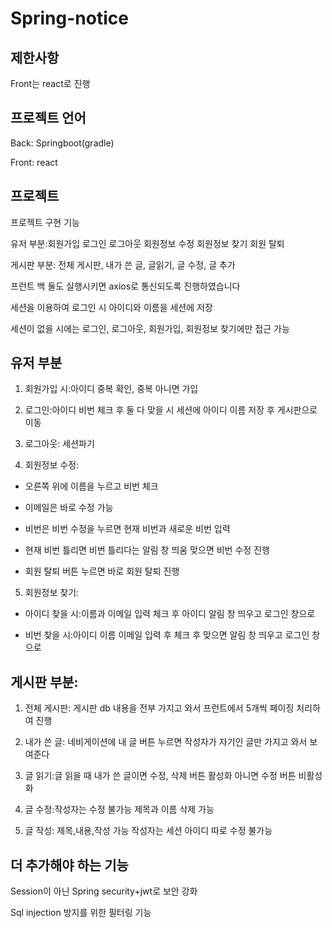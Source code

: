 

# Spring-notice
## 제한사항

Front는 react로 진행


## 프로젝트 언어

Back: Springboot(gradle)

Front: react



## 프로젝트

프로젝트 구현 기능



유저 부분:회원가입 로그인 로그아웃 회원정보 수정 회원정보 찾기 회원 탈퇴

게시판 부분: 전체 게시판, 내가 쓴 글, 글읽기, 글 수정, 글 추가

 

프런트 백 둘도 실행시키면 axios로 통신되도록 진행하였습니다

세션을 이용하여 로그인 시 아이디와 이름을 세션에 저장

세션이 없을 시에는 로그인, 로그아웃, 회원가입, 회원정보 찾기에만 접근 가능



## 유저 부분

1. 회원가입 시:아이디 중복 확인, 중복 아니면 가입

2. 로그인:아이디 비번 체크 후 둘 다 맞을 시 세션에 아이디 이름 저장 후 게시판으로 이동

3. 로그아웃: 세션파기

4. 회원정보 수정: 
+ 오른쪽 위에 이름을 누르고 비번 체크

+ 이메일은 바로 수정 가능 

+ 비번은 비번 수정을 누르면 현재 비번과 새로운 비번 입력

+ 현재 비번 틀리면 비번 틀리다는 알림 창 띄움 맞으면 비번 수정 진행

+ 회원 탈퇴 버튼 누르면 바로 회원 탈퇴 진행

 

5. 회원정보 찾기:

+ 아이디 찾을 시:이름과 이메일 입력 체크 후 아이디 알림 창 띄우고 로그인 창으로

+ 비번 찾을 시:아이디 이름 이메일 입력 후 체크 후 맞으면 알림 창 띄우고 로그인 창으로

 

## 게시판 부분:

1. 전체 게시판: 게시판 db 내용을 전부 가지고 와서 프런트에서 5개씩 페이징 처리하여 진행

2. 내가 쓴 글: 네비게이션에 내 글 버튼 누르면 작성자가 자기인 글만 가지고 와서 보여준다

3. 글 읽기:글 읽을 때 내가 쓴 글이면 수정, 삭제 버튼 활성화 아니면 수정 버튼 비활성화

4. 글 수정:작성자는 수정 불가능 제목과 이름 삭제 가능

5. 글 작성: 제목,내용,작성 가능 작성자는 세션 아이디 따로 수정 불가능

 

## 더 추가해야 하는 기능

Session이 아닌 Spring security+jwt로 보안 강화

Sql injection 방지를 위한 필터링 기능